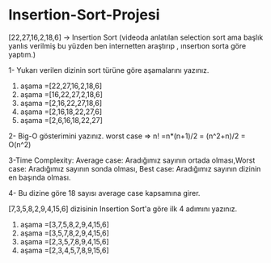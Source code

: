 # Insertion-Sort-Projesi


[22,27,16,2,18,6] -> Insertion Sort (videoda anlatılan selection sort ama başlık yanlıs verilmiş bu yüzden ben internetten araştırıp , ınsertıon sorta göre yaptım.)

1- Yukarı verilen dizinin sort türüne göre aşamalarını yazınız.

1. aşama =[22,27,16,2,18,6]
2. aşama =[16,22,27,2,18,6]
3. aşama =[2,16,22,27,18,6]
4. aşama =[2,16,18,22,27,6]
5. aşama =[2,6,16,18,22,27]

2- Big-O gösterimini yazınız.
worst case =>  n! =n*(n+1)/2 = (n^2+n)/2 = O(n^2)


3-Time Complexity: Average case: Aradığımız sayının ortada olması,Worst case: Aradığımız sayının sonda olması, Best case: Aradığımız sayının dizinin en başında olması.


4- Bu dizine göre 18 sayısı average case kapsamına girer.

[7,3,5,8,2,9,4,15,6] dizisinin Insertion Sort'a göre ilk 4 adımını yazınız.
1. aşama =[3,7,5,8,2,9,4,15,6]
2. aşama =[3,5,7,8,2,9,4,15,6]
3. aşama =[2,3,5,7,8,9,4,15,6]
4. aşama =[2,3,4,5,7,8,9,15,6]
